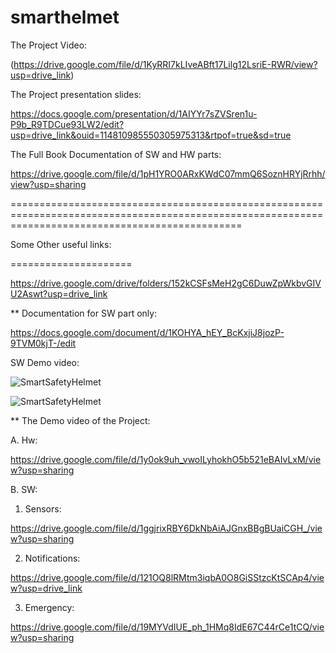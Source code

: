 # smarthelmet

The Project Video:

(https://drive.google.com/file/d/1KyRRI7kLIveABft17Lilg12LsriE-RWR/view?usp=drive_link)



The Project presentation slides:

https://docs.google.com/presentation/d/1AIYYr7sZVSren1u-P9b_R9TDCue93LW2/edit?usp=drive_link&ouid=114810985550305975313&rtpof=true&sd=true


The Full Book Documentation of SW and HW parts:

https://drive.google.com/file/d/1pH1YRO0ARxKWdC07mmQ6SoznHRYjRrhh/view?usp=sharing

====================================================================================================================================================

Some Other useful links:

=====================

https://drive.google.com/drive/folders/152kCSFsMeH2gC6DuwZpWkbvGIVU2Aswt?usp=drive_link


** Documentation for SW part only:

https://docs.google.com/document/d/1KOHYA_hEY_BcKxjiJ8jozP-9TVM0kjT-/edit


SW Demo video:

![SmartSafetyHelmet](https://github.com/AsmaaJAH/smarthelmet/assets/88660261/4bf68cd5-1458-46ed-b094-dad2af66403c)


![SmartSafetyHelmet](https://github.com/AsmaaJAH/smarthelmet/assets/88660261/c1ba6e02-926f-48b0-bacd-9258aba41f0e)




** The Demo video of the Project:

A. Hw:

https://drive.google.com/file/d/1y0ok9uh_vwoILyhokhO5b521eBAIvLxM/view?usp=sharing
   
B. SW:
1. Sensors:

https://drive.google.com/file/d/1ggjrixRBY6DkNbAiAJGnxBBgBUaiCGH_/view?usp=sharing
 
2. Notifications:

https://drive.google.com/file/d/121OQ8lRMtm3iqbA0O8GiSStzcKtSCAp4/view?usp=drive_link

3. Emergency:

https://drive.google.com/file/d/19MYVdIUE_ph_1HMq8IdE67C44rCe1tCQ/view?usp=sharing





